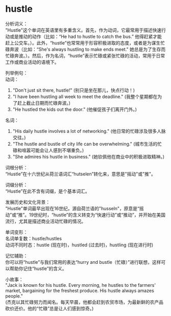 # hustle

分析词义：  
"Hustle"这个单词在英语里有多重含义。首先，作为动词，它最常用于描述快速行动或是推动的动作（比如：“He had to hustle to catch the bus.” 他得赶紧才能赶上公交车。）。此外，“hustle”也常常用于形容积极进取的态度，或者是为谋生忙碌奔波（比如：“She's always hustling to make ends meet." 她总是为了生存而忙碌奔波。）。然后，作为名词，“hustle”表示忙碌或紧张忙碌的活动，常用于日常工作或商业活动的语境下。

  

列举例句：  
动词：

  

1.  "Don't just sit there, hustle!" (别只是坐在那儿，快点行动！)
2.  "I have been hustling all week to meet the deadline." (我整个星期都在为了赶上截止日期而忙碌奔波。)
3.  "He hustled the kids out the door." (他催促孩子们离开门外。)

  

名词：

  

1.  "His daily hustle involves a lot of networking." (他日常的忙碌涉及很多人脉交往。)
2.  "The hustle and bustle of city life can be overwhelming." (城市生活的忙碌和喧嚣可能会让人感到不堪重负。)
3.  "She admires his hustle in business." (她钦佩他在商业中的积极进取精神。)

  

词根分析：  
“Hustle”在十六世纪从荷兰语词汇“hutselen”转化来，意思是"摇动"或"推"。

  

词缀分析：  
“Hustle”在此不含有词缀，是个基本词汇。

  

发展历史和文化背景：  
"Hustle"单词最早出现在16世纪，源自荷兰语的"husseln"，原意是“摇动”或“推”。19世纪时，“hustle”的含义转变为“快速行动”或“推动”，并开始在美国流行，尤其是描述商业活动忙碌的情况。

  

单词变形：  
名词单复数：hustle/hustles  
动词不同时态：hustle (现在时)，hustled (过去时)，hustling (现在进行时)

  

记忆辅助：  
你可以将“hustle”与我们常用的表达“hurry and bustle（忙碌）”进行联想，这样可以帮助你记住“hustle”的含义。

  

小故事：  
"Jack is known for his hustle. Every morning, he hustles to the farmers' market, bargaining for the freshest produce. His hustle always amazes people."  
(杰克以其忙碌努力而闻名。每天早晨，他都会赶到农贸市场，为最新鲜的农产品砍价还价。他的“忙碌”总是让人们感到惊奇。)
